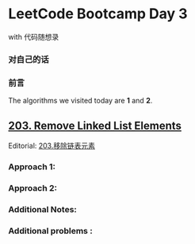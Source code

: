 # LeetCode Bootcamp Day 3  
 with 代码随想录  

### 对自己的话  
 >

### 前言

The  algorithms we visited today are **1** and **2**.


## [203. Remove Linked List Elements](https://leetcode.com/problems/remove-linked-list-elements/)  
Editorial: [203.移除链表元素](https://programmercarl.com/0203.%E7%A7%BB%E9%99%A4%E9%93%BE%E8%A1%A8%E5%85%83%E7%B4%A0.html#%E5%85%B6%E4%BB%96%E8%AF%AD%E8%A8%80%E7%89%88%E6%9C%AC)

> 


### Approach 1: 


### Approach 2: 


### Additional Notes:


### Additional problems :   

